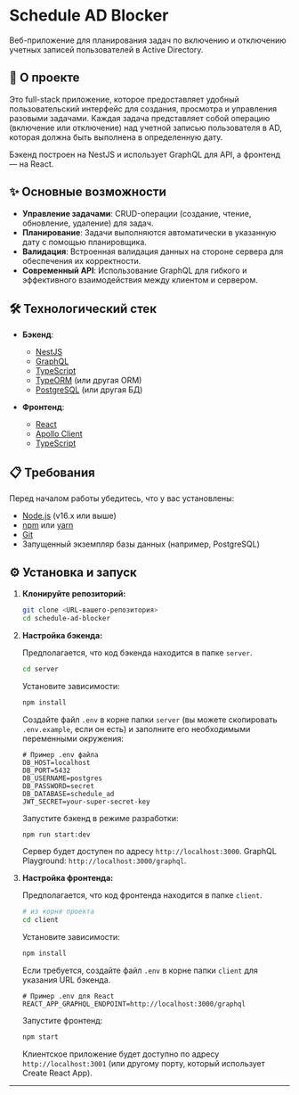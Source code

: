 # Schedule AD Blocker

Веб-приложение для планирования задач по включению и отключению учетных записей пользователей в Active Directory.

## 🚀 О проекте

Это full-stack приложение, которое предоставляет удобный пользовательский интерфейс для создания, просмотра и управления разовыми задачами. Каждая задача представляет собой операцию (включение или отключение) над учетной записью пользователя в AD, которая должна быть выполнена в определенную дату.

Бэкенд построен на NestJS и использует GraphQL для API, а фронтенд — на React.

## ✨ Основные возможности

*   **Управление задачами**: CRUD-операции (создание, чтение, обновление, удаление) для задач.
*   **Планирование**: Задачи выполняются автоматически в указанную дату с помощью планировщика.
*   **Валидация**: Встроенная валидация данных на стороне сервера для обеспечения их корректности.
*   **Современный API**: Использование GraphQL для гибкого и эффективного взаимодействия между клиентом и сервером.

## 🛠️ Технологический стек

*   **Бэкенд**:
    *   [NestJS](https://nestjs.com/)
    *   [GraphQL](https://graphql.org/)
    *   [TypeScript](https://www.typescriptlang.org/)
    *   [TypeORM](https://typeorm.io/) (или другая ORM)
    *   [PostgreSQL](https://www.postgresql.org/) (или другая БД)

*   **Фронтенд**:
    *   [React](https://reactjs.org/)
    *   [Apollo Client](https://www.apollographql.com/docs/react/)
    *   [TypeScript](https://www.typescriptlang.org/)

## 📋 Требования

Перед началом работы убедитесь, что у вас установлены:

*   [Node.js](https://nodejs.org/) (v16.x или выше)
*   [npm](https://www.npmjs.com/) или [yarn](https://yarnpkg.com/)
*   [Git](https://git-scm.com/)
*   Запущенный экземпляр базы данных (например, PostgreSQL)

## ⚙️ Установка и запуск

1.  **Клонируйте репозиторий:**

    ```bash
    git clone <URL-вашего-репозитория>
    cd schedule-ad-blocker
    ```

2.  **Настройка бэкенда:**

    Предполагается, что код бэкенда находится в папке `server`.

    ```bash
    cd server
    ```

    Установите зависимости:

    ```bash
    npm install
    ```

    Создайте файл `.env` в корне папки `server` (вы можете скопировать `.env.example`, если он есть) и заполните его необходимыми переменными окружения:

    ```env
    # Пример .env файла
    DB_HOST=localhost
    DB_PORT=5432
    DB_USERNAME=postgres
    DB_PASSWORD=secret
    DB_DATABASE=schedule_ad
    JWT_SECRET=your-super-secret-key
    ```

    Запустите бэкенд в режиме разработки:

    ```bash
    npm run start:dev
    ```

    Сервер будет доступен по адресу `http://localhost:3000`.
    GraphQL Playground: `http://localhost:3000/graphql`.

3.  **Настройка фронтенда:**

    Предполагается, что код фронтенда находится в папке `client`.

    ```bash
    # из корня проекта
    cd client 
    ```

    Установите зависимости:

    ```bash
    npm install
    ```

    Если требуется, создайте файл `.env` в корне папки `client` для указания URL бэкенда.

    ```env
    # Пример .env для React
    REACT_APP_GRAPHQL_ENDPOINT=http://localhost:3000/graphql
    ```

    Запустите фронтенд:

    ```bash
    npm start
    ```

    Клиентское приложение будет доступно по адресу `http://localhost:3001` (или другому порту, который использует Create React App).

---